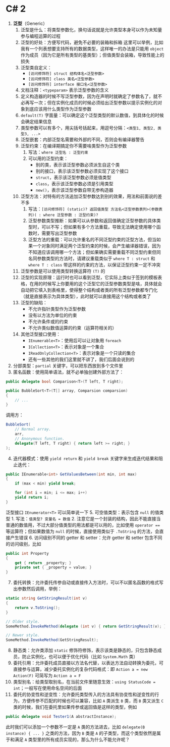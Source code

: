 # C# 2
1. **泛型**（Generic）
    1. 泛型是什么：将类型参数化，换句话说就是允许类型本身可以作为未知量参与编程运算的过程
    2. 泛型的好处：方便写代码，避免不必要的装箱和拆箱
    这里可以举例，比如我有一个列表想要支持所有的数据类型，这样唯一的办法是只能用 `object` 作为成员（因为它是所有类型的基类型）；但值类型会装箱，导致性能上的损失
    3. 泛型类自定义：
        * `[访问修饰符] struct 结构体名<泛型参数>`
        * `[访问修饰符] class 类名<泛型参数>`
        * `[访问修饰符] interface 接口名<泛型参数>`
    4. 文档注释：`<typeparam>` 表示泛型参数的含义
    5. 定义构造器的时候不写泛型参数，因为在声明时就确定了参数名了，就不必再写一次；但在实例化成员的时候必须给出泛型参数以提示实例化的对象到底应该用什么类型作为泛型参数
    6. `default(T)` 字面量：可以确定这个泛型类型的默认数值，到具体化的时候会确定结果信息
    7. 类型参数可以有多个，用尖括号括起来，用逗号分隔：`<类型1, 类型2, 类型3, ...>`
    8. 泛型嵌套：内部泛型名需要和外部的不同，否则会有编译器警告
    9. 泛型约束：在编译期搞定你不需要啥类型作为泛型参数
        1. 写法：`where 泛型名 : 泛型约束`
        2. 可以用的泛型约束：
            * 别的类，表示该泛型参数必须派生自这个类
            * 别的接口，表示该泛型参数必须实现了这个接口
            * `struct`，表示该泛型参数必须是值类型
            * `class`，表示该泛型参数必须是引用类型
            * `new()`，表示该泛型参数自带无参构造器
    10. 泛型方法：对特有的方法追加泛型参数达到别的效果，用法和前面说的差不多
        1. 写法：`[访问修饰符] (static)? 返回值类型 方法名<泛型参数表列>(参数表列)( : where 泛型参数 : 泛型约束)?`
        2. 泛型参数类型推断：如果可以从参数和返回值确定泛型参数的具体类型时，可以不写；但如果有多个方法重载，导致无法确定使用哪个函数时，需要写出泛型参数
        3. 泛型方法的重载：可以允许重名的不同泛型约束的泛型方法，但当如果一个对象同时满足两个泛型约束的时候，会产生编译器错误，因为不知道应该调用哪一个方法；但如果确实需要重载不同泛型约束但同名同参数类型的方法时，请建议重载类似于 `where T : struct` 和 `where T : class` 带这样的约束的方法，以保证泛型约束一定不冲突
    11. 泛型参数是可以使用类型转换运算符 `(T)` 的
    12. 泛型的实现原理：运行时也可以看到泛型，它实际上类似于签到的模板表格，在用的时候写上你要用的这个泛型它的泛型参数类型是啥，具体就会自动把它填入到表格里，使得整个结构或者类的所有泛型参数都专门化（就是直接表示为具体类型），此时就可以直接用这个结构或者类了
    13. 泛型的缺陷：
        * 不允许指针类型作为泛型参数
        * 没有以方法为单位的约束
        * 不允许条件或的约束
        * 不允许类似数值运算的约束（运算符相关的）
    14. 其他泛型接口使用：
        * `IEnumerable<T>`：使用后可以让对象用 `foreach`
        * `ICollection<T>`：表示对象是一个集合
        * `IReadOnlyCollection<T>`：表示对象是一个只读的集合
        * 还有一些其他的我们这里就不讲了，我们后面会说到的
2. 分部类型：`partial` 关键字，可以把东西放到多个文件里
3. 匿名函数：使用简单语法，就不必单独创建外部方法了：

```csharp
public delegate bool Comparison<T>(T left, T right);

public BubbleSort<T>(T[] array, Comparsion comparsion)
{
    // ...
}
```

调用方：

```csharp
BubbleSort(
    // Normal array.
    arr,
    // Anonymous function.
    delegate(T left, T right) { return left >= right; }
);
```

4. 迭代器模式：使用 `yield return` 和 `yield break` 关键字来生成迭代结果和阻止迭代：

```csharp
public IEnumerable<int> GetValuesBetween(int min, int max)
{
    if (max < min) yield break;

    for (int i = min; i <= max; i++)
    yield return i;
}
```

泛型接口 `IEnumerator<T>` 可以简单说一下
5. 可空值类型：表示包含 `null` 的值类型
    1. 写法：`值类型? 变量名 = 数值`
    2. 注意它是一个封装的结构，因此不能直接当普通的数值用，不过大部分值类型的用法都是可以用的，比如使用 `operator ==` 等运算符；但如果数值为 `null` 的时候，直接使用类似于 `.ToString` 的方法，会直接产生错误
6. 访问级别不同的 getter 和 setter：允许 getter 和 setter 包含不同的访问级别，比如

```csharp
public int Property
{
    get { return _property; }
    private set { _property = value; }
}
```

7. 委托转换：允许委托传参自动或直接传入方法时，可以不以匿名函数的格式写出参数然后调用，举例：

```csharp
static string GetStringResult(int v)
{
    return v.ToString();
}

// Older style.
SomeMethod.InvokeMethod(delegate (int v) { return GetStringResult(v); });

// Newer style.
SomeMethod.InvokeMethod(GetStringResult);
```

8. 静态类：允许类添加 `static` 修饰符修饰，表示该类是静态的，只包含静态成员，防止实例化，也可以便于优化代码（比如 `System.Math` 类）
9. 委托引用：允许委托成员直接以方法名代替，以表达方法自动转换为委托，可直接参与运算，减少委托实例化的复杂代码格式：即 `Action a = new Action(F)` 可简写为 `Action a = F`
10. 类型别名：给类型取别名，在当前文件里随意生效：`using StatusCode = int`；一般写在使用命名空间的后面
11. 委托的协变性和逆变性：允许委托类型传入的方法具有协变性和逆变性的行为，方便传参不匹配的时候也可以兼容，比如 `A` 类派生 `B` 类，而 `B` 类又派生 `C` 类的时候，我们在委托里如果传参或返回值是这样的类型，例如

```csharp
public delegate void Tester1(A abstractInstance);
```
此时我们可以添加一个参数不一定是 `A` 类的方法进去，比如 `delegate(B instance) { ... }` 之类的方法，因为 `B` 类是 `A` 的子类型，而这个类型依然是属于和满足 `A` 类型里的所有成员实现的，那么为什么不能允许呢？